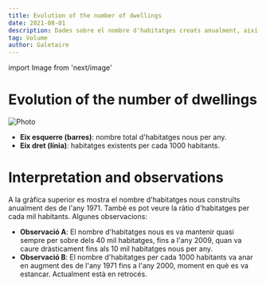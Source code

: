 ```yaml
---
title: Evolution of the number of dwellings
date: 2021-08-01
description: Dades sobre el nombre d'habitatges creats anualment, així com de la ràtio d'habitatges per cada 1000 habitants.
tag: Volume
author: Galetaire
---
```


import Image from 'next/image'

# Evolution of the number of dwellings

<Image
  src="/images/nombrehabitatges.png"
  alt="Photo"
  width={1146}
  height={584}
  priority
  className="next-image"
/>

- **Eix esquerre (barres)**: nombre total d'habitatges nous per any.
- **Eix dret (línia)**: habitatges existents per cada 1000 habitants.

# Interpretation and observations

A la gràfica superior es mostra el nombre d'habitatges nous construïts anualment des de l'any 1971. També es pot veure la ràtio d'habitatges per cada mil habitants. Algunes observacions:

- **Observació A**: El nombre d'habitatges nous es va mantenir quasi sempre per sobre dels 40 mil habitatges, fins a l'any 2009, quan va caure dràsticament fins als 10 mil habitatges nous per any.
- **Observació B**: El nombre d'habitatges per cada 1000 habitants va anar en augment des de l'any 1971 fins a l'any 2000, moment en què es va estancar. Actualment està en retrocés.
